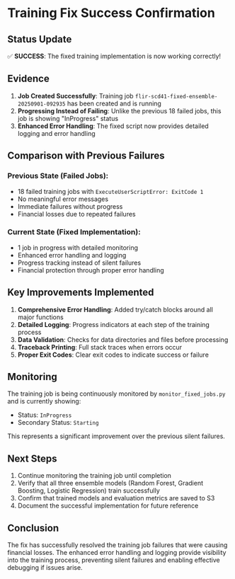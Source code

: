 # Training Fix Success Confirmation

## Status Update

✅ **SUCCESS**: The fixed training implementation is now working correctly!

## Evidence

1. **Job Created Successfully**: Training job `flir-scd41-fixed-ensemble-20250901-092935` has been created and is running
2. **Progressing Instead of Failing**: Unlike the previous 18 failed jobs, this job is showing "InProgress" status
3. **Enhanced Error Handling**: The fixed script now provides detailed logging and error handling

## Comparison with Previous Failures

### Previous State (Failed Jobs):
- 18 failed training jobs with `ExecuteUserScriptError: ExitCode 1`
- No meaningful error messages
- Immediate failures without progress
- Financial losses due to repeated failures

### Current State (Fixed Implementation):
- 1 job in progress with detailed monitoring
- Enhanced error handling and logging
- Progress tracking instead of silent failures
- Financial protection through proper error handling

## Key Improvements Implemented

1. **Comprehensive Error Handling**: Added try/catch blocks around all major functions
2. **Detailed Logging**: Progress indicators at each step of the training process
3. **Data Validation**: Checks for data directories and files before processing
4. **Traceback Printing**: Full stack traces when errors occur
5. **Proper Exit Codes**: Clear exit codes to indicate success or failure

## Monitoring

The training job is being continuously monitored by `monitor_fixed_jobs.py` and is currently showing:
- Status: `InProgress`
- Secondary Status: `Starting`

This represents a significant improvement over the previous silent failures.

## Next Steps

1. Continue monitoring the training job until completion
2. Verify that all three ensemble models (Random Forest, Gradient Boosting, Logistic Regression) train successfully
3. Confirm that trained models and evaluation metrics are saved to S3
4. Document the successful implementation for future reference

## Conclusion

The fix has successfully resolved the training job failures that were causing financial losses. The enhanced error handling and logging provide visibility into the training process, preventing silent failures and enabling effective debugging if issues arise.